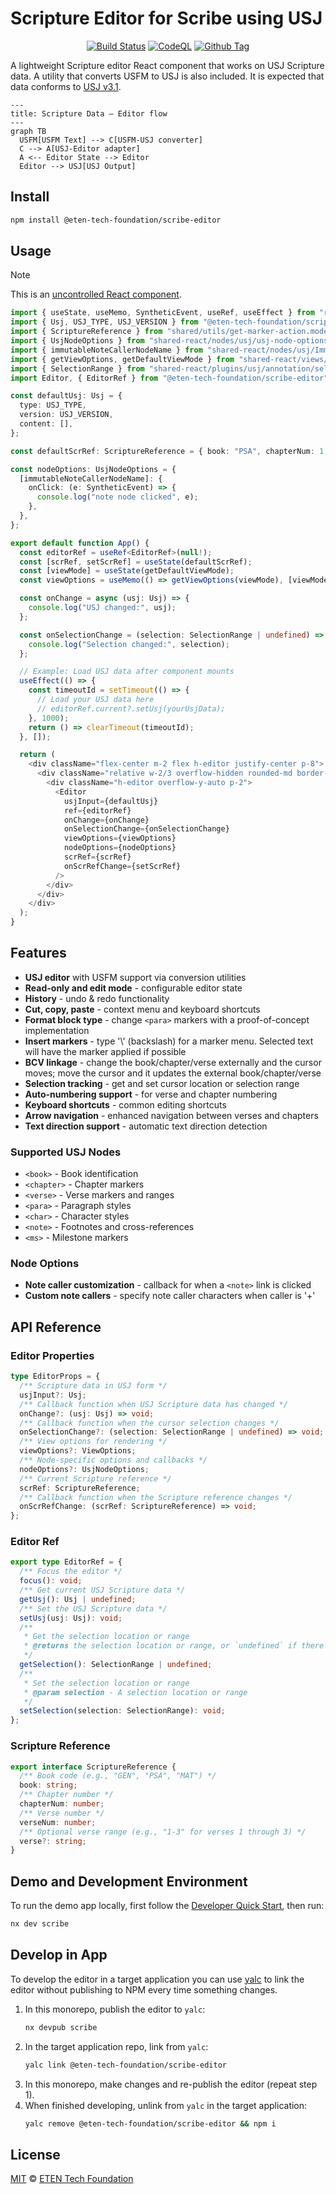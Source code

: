 # Scripture Editor for Scribe using USJ

<div align="center">

[![Build Status][github-actions-status]][github-actions-url]
[![CodeQL][gitghub-codeql-status]][gitghub-codeql-url]
[![Github Tag][npm-version-image]][npm-version-url]

</div>

A lightweight Scripture editor React component that works on USJ Scripture data. A utility that converts USFM to USJ is also included. It is expected that data conforms to [USJ v3.1](https://docs.usfm.bible/usfm/3.1/).

```mermaid
---
title: Scripture Data — Editor flow
---
graph TB
  USFM[USFM Text] --> C[USFM-USJ converter]
  C --> A[USJ-Editor adapter]
  A <-- Editor State --> Editor
  Editor --> USJ[USJ Output]
```

## Install

```sh
npm install @eten-tech-foundation/scribe-editor
```

## Usage

> [!NOTE]
> This is an [uncontrolled React component](https://react.dev/learn/sharing-state-between-components#controlled-and-uncontrolled-components).

```typescript
import { useState, useMemo, SyntheticEvent, useRef, useEffect } from "react";
import { Usj, USJ_TYPE, USJ_VERSION } from "@eten-tech-foundation/scripture-utilities";
import { ScriptureReference } from "shared/utils/get-marker-action.model";
import { UsjNodeOptions } from "shared-react/nodes/usj/usj-node-options.model";
import { immutableNoteCallerNodeName } from "shared-react/nodes/usj/ImmutableNoteCallerNode";
import { getViewOptions, getDefaultViewMode } from "shared-react/views/view-options.utils";
import { SelectionRange } from "shared-react/plugins/usj/annotation/selection.model";
import Editor, { EditorRef } from "@eten-tech-foundation/scribe-editor";

const defaultUsj: Usj = {
  type: USJ_TYPE,
  version: USJ_VERSION,
  content: [],
};

const defaultScrRef: ScriptureReference = { book: "PSA", chapterNum: 1, verseNum: 1 };

const nodeOptions: UsjNodeOptions = {
  [immutableNoteCallerNodeName]: {
    onClick: (e: SyntheticEvent) => {
      console.log("note node clicked", e);
    },
  },
};

export default function App() {
  const editorRef = useRef<EditorRef>(null!);
  const [scrRef, setScrRef] = useState(defaultScrRef);
  const [viewMode] = useState(getDefaultViewMode);
  const viewOptions = useMemo(() => getViewOptions(viewMode), [viewMode]);

  const onChange = async (usj: Usj) => {
    console.log("USJ changed:", usj);
  };

  const onSelectionChange = (selection: SelectionRange | undefined) => {
    console.log("Selection changed:", selection);
  };

  // Example: Load USJ data after component mounts
  useEffect(() => {
    const timeoutId = setTimeout(() => {
      // Load your USJ data here
      // editorRef.current?.setUsj(yourUsjData);
    }, 1000);
    return () => clearTimeout(timeoutId);
  }, []);

  return (
    <div className="flex-center m-2 flex h-editor justify-center p-8">
      <div className="relative w-2/3 overflow-hidden rounded-md border-2 border-secondary">
        <div className="h-editor overflow-y-auto p-2">
          <Editor
            usjInput={defaultUsj}
            ref={editorRef}
            onChange={onChange}
            onSelectionChange={onSelectionChange}
            viewOptions={viewOptions}
            nodeOptions={nodeOptions}
            scrRef={scrRef}
            onScrRefChange={setScrRef}
          />
        </div>
      </div>
    </div>
  );
}
```

## Features

- **USJ editor** with USFM support via conversion utilities
- **Read-only and edit mode** - configurable editor state
- **History** - undo & redo functionality
- **Cut, copy, paste** - context menu and keyboard shortcuts
- **Format block type** - change `<para>` markers with a proof-of-concept implementation
- **Insert markers** - type '\\' (backslash) for a marker menu. Selected text will have the marker applied if possible
- **BCV linkage** - change the book/chapter/verse externally and the cursor moves; move the cursor and it updates the external book/chapter/verse
- **Selection tracking** - get and set cursor location or selection range
- **Auto-numbering support** - for verse and chapter numbering
- **Keyboard shortcuts** - common editing shortcuts
- **Arrow navigation** - enhanced navigation between verses and chapters
- **Text direction support** - automatic text direction detection

### Supported USJ Nodes

- `<book>` - Book identification
- `<chapter>` - Chapter markers
- `<verse>` - Verse markers and ranges
- `<para>` - Paragraph styles
- `<char>` - Character styles
- `<note>` - Footnotes and cross-references
- `<ms>` - Milestone markers

### Node Options

- **Note caller customization** - callback for when a `<note>` link is clicked
- **Custom note callers** - specify note caller characters when caller is '+'

## API Reference

### Editor Properties

```typescript
type EditorProps = {
  /** Scripture data in USJ form */
  usjInput?: Usj;
  /** Callback function when USJ Scripture data has changed */
  onChange?: (usj: Usj) => void;
  /** Callback function when the cursor selection changes */
  onSelectionChange?: (selection: SelectionRange | undefined) => void;
  /** View options for rendering */
  viewOptions?: ViewOptions;
  /** Node-specific options and callbacks */
  nodeOptions?: UsjNodeOptions;
  /** Current Scripture reference */
  scrRef: ScriptureReference;
  /** Callback function when the Scripture reference changes */
  onScrRefChange: (scrRef: ScriptureReference) => void;
};
```

### Editor Ref

```typescript
export type EditorRef = {
  /** Focus the editor */
  focus(): void;
  /** Get current USJ Scripture data */
  getUsj(): Usj | undefined;
  /** Set the USJ Scripture data */
  setUsj(usj: Usj): void;
  /**
   * Get the selection location or range
   * @returns the selection location or range, or `undefined` if there is no selection
   */
  getSelection(): SelectionRange | undefined;
  /**
   * Set the selection location or range
   * @param selection - A selection location or range
   */
  setSelection(selection: SelectionRange): void;
};
```

### Scripture Reference

```typescript
export interface ScriptureReference {
  /** Book code (e.g., "GEN", "PSA", "MAT") */
  book: string;
  /** Chapter number */
  chapterNum: number;
  /** Verse number */
  verseNum: number;
  /** Optional verse range (e.g., "1-3" for verses 1 through 3) */
  verse?: string;
}
```

## Demo and Development Environment

To run the demo app locally, first follow the [Developer Quick Start](/README.md#developer-quick-start), then run:

```sh
nx dev scribe
```

## Develop in App

To develop the editor in a target application you can use [yalc](https://www.npmjs.com/package/yalc) to link the editor without publishing to NPM every time something changes.

1. In this monorepo, publish the editor to `yalc`:
   ```bash
   nx devpub scribe
   ```
2. In the target application repo, link from `yalc`:
   ```bash
   yalc link @eten-tech-foundation/scribe-editor
   ```
3. In this monorepo, make changes and re-publish the editor (repeat step 1).
4. When finished developing, unlink from `yalc` in the target application:
   ```bash
   yalc remove @eten-tech-foundation/scribe-editor && npm i
   ```

## License

[MIT][github-license] © [ETEN Tech Foundation](https://missionmutual.org)

<!-- define variables used above -->

[github-actions-status]: https://github.com/eten-tech-foundation/scripture-editors/actions/workflows/test-publish.yml/badge.svg
[github-actions-url]: https://github.com/eten-tech-foundation/scripture-editors/actions
[gitghub-codeql-status]: https://github.com/eten-tech-foundation/scripture-editors/actions/workflows/codeql.yml/badge.svg
[gitghub-codeql-url]: https://github.com/eten-tech-foundation/scripture-editors/actions/workflows/codeql.yml
[npm-version-image]: https://img.shields.io/npm/v/@eten-tech-foundation/scribe-editor
[npm-version-url]: https://github.com/eten-tech-foundation/scripture-editors/releases
[github-license]: https://github.com/eten-tech-foundation/scripture-editors/blob/main/packages/scribe/LICENSE
